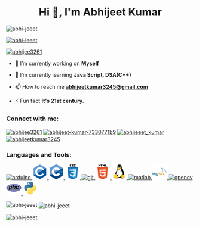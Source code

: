 <h1 align="center">Hi 👋, I'm Abhijeet Kumar</h1>
<p align="left"> <img src="https://komarev.com/ghpvc/?username=abhi-jeeet&label=Profile%20views&color=000000&style=flat" alt="abhi-jeeet" /> </p>

<p align="left"> <a href="https://github.com/ryo-ma/github-profile-trophy"><img src="https://github-profile-trophy.vercel.app/?username=abhi-jeeet" alt="abhi-jeeet" /></a> </p>

<p align="left"> <a href="https://twitter.com/abhijee3261" target="blank"><img src="https://img.shields.io/twitter/follow/abhijee3261?logo=twitter&style=for-the-badge" alt="abhijee3261" /></a> </p>

- 🔭 I’m currently working on **Myself**

- 🌱 I’m currently learning **Java Script, DSA(C++)**

- 📫 How to reach me **abhijeetkumar3245@gmail.com**

- ⚡ Fun fact **It's 21st century.**

<h3 align="left">Connect with me:</h3>
<p align="left">
<a href="https://twitter.com/abhijee3261" target="blank"><img align="center" src="https://raw.githubusercontent.com/rahuldkjain/github-profile-readme-generator/master/src/images/icons/Social/twitter.svg" alt="abhijee3261" height="30" width="40" /></a>
<a href="https://linkedin.com/in/abhijeet-kumar-7330771b9" target="blank"><img align="center" src="https://raw.githubusercontent.com/rahuldkjain/github-profile-readme-generator/master/src/images/icons/Social/linked-in-alt.svg" alt="abhijeet-kumar-7330771b9" height="30" width="40" /></a>
<a href="https://instagram.com/abhijeeet_kumar" target="blank"><img align="center" src="https://raw.githubusercontent.com/rahuldkjain/github-profile-readme-generator/master/src/images/icons/Social/instagram.svg" alt="abhijeeet_kumar" height="30" width="40" /></a>
<a href="https://www.leetcode.com/abhijeetkumar3245" target="blank"><img align="center" src="https://raw.githubusercontent.com/rahuldkjain/github-profile-readme-generator/master/src/images/icons/Social/leet-code.svg" alt="abhijeetkumar3245" height="30" width="40" /></a>
</p>

<h3 align="left">Languages and Tools:</h3>
<p align="left"> <a href="https://www.arduino.cc/" target="_blank" rel="noreferrer"> <img src="https://cdn.worldvectorlogo.com/logos/arduino-1.svg" alt="arduino" width="40" height="40"/> </a> <a href="https://www.cprogramming.com/" target="_blank" rel="noreferrer"> <img src="https://raw.githubusercontent.com/devicons/devicon/master/icons/c/c-original.svg" alt="c" width="40" height="40"/> </a> <a href="https://www.w3schools.com/cpp/" target="_blank" rel="noreferrer"> <img src="https://raw.githubusercontent.com/devicons/devicon/master/icons/cplusplus/cplusplus-original.svg" alt="cplusplus" width="40" height="40"/> </a> <a href="https://www.w3schools.com/css/" target="_blank" rel="noreferrer"> <img src="https://raw.githubusercontent.com/devicons/devicon/master/icons/css3/css3-original-wordmark.svg" alt="css3" width="40" height="40"/> </a> <a href="https://git-scm.com/" target="_blank" rel="noreferrer"> <img src="https://www.vectorlogo.zone/logos/git-scm/git-scm-icon.svg" alt="git" width="40" height="40"/> </a> <a href="https://www.w3.org/html/" target="_blank" rel="noreferrer"> <img src="https://raw.githubusercontent.com/devicons/devicon/master/icons/html5/html5-original-wordmark.svg" alt="html5" width="40" height="40"/> </a> <a href="https://www.linux.org/" target="_blank" rel="noreferrer"> <img src="https://raw.githubusercontent.com/devicons/devicon/master/icons/linux/linux-original.svg" alt="linux" width="40" height="40"/> </a> <a href="https://www.mathworks.com/" target="_blank" rel="noreferrer"> <img src="https://upload.wikimedia.org/wikipedia/commons/2/21/Matlab_Logo.png" alt="matlab" width="40" height="40"/> </a> <a href="https://www.mysql.com/" target="_blank" rel="noreferrer"> <img src="https://raw.githubusercontent.com/devicons/devicon/master/icons/mysql/mysql-original-wordmark.svg" alt="mysql" width="40" height="40"/> </a> <a href="https://opencv.org/" target="_blank" rel="noreferrer"> <img src="https://www.vectorlogo.zone/logos/opencv/opencv-icon.svg" alt="opencv" width="40" height="40"/> </a> <a href="https://www.php.net" target="_blank" rel="noreferrer"> <img src="https://raw.githubusercontent.com/devicons/devicon/master/icons/php/php-original.svg" alt="php" width="40" height="40"/> </a> <a href="https://www.python.org" target="_blank" rel="noreferrer"> <img src="https://raw.githubusercontent.com/devicons/devicon/master/icons/python/python-original.svg" alt="python" width="40" height="40"/> </a> </p>

<p><img align="left" src="https://github-readme-stats.vercel.app/api/top-langs?username=abhi-jeeet&show_icons=true&theme=tokyonight&text_color=00fffb&bg_color=313030&locale=en&layout=compact" alt="abhi-jeeet" /></p>

<p>&nbsp;<img align="center" src="https://github-readme-stats.vercel.app/api?username=abhi-jeeet&show_icons=true&theme=tokyonight&title_color=525dff&text_color=a4d7db&bg_color=000000&locale=en" alt="abhi-jeeet" /></p>

<p><img align="center" src="https://github-readme-streak-stats.herokuapp.com/?user=abhi-jeeet&" alt="abhi-jeeet" /></p>
